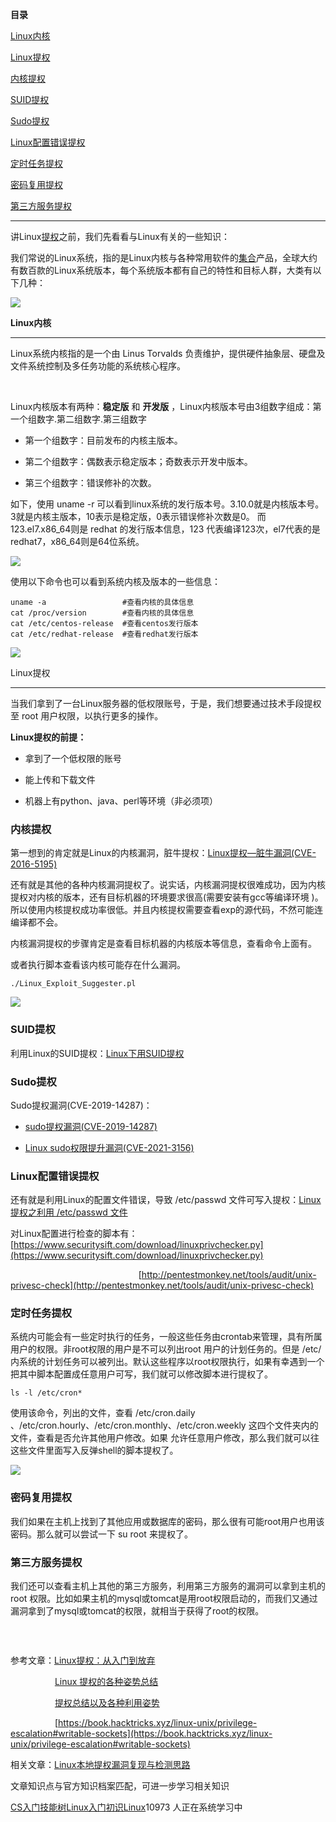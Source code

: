 **目录**

[Linux内核](#t0)

[Linux提权](#t1)

[内核提权](#t2)

[SUID提权](#t3)

[Sudo提权](#t4)

[Linux配置错误提权](#t5)

[定时任务提权](#t6)

[密码复用提权](#t7)

[第三方服务提权](#t8)

* * *

讲Linux[提权](https://so.csdn.net/so/search?q=%E6%8F%90%E6%9D%83&spm=1001.2101.3001.7020)之前，我们先看看与Linux有关的一些知识：

我们常说的Linux系统，指的是Linux内核与各种常用软件的[集合](https://so.csdn.net/so/search?q=%E9%9B%86%E5%90%88&spm=1001.2101.3001.7020)产品，全球大约有数百款的Linux系统版本，每个系统版本都有自己的特性和目标人群，大类有以下几种：

![](https://img-blog.csdnimg.cn/20190724225750105.png)

**Linux内核**
-----------

Linux系统内核指的是一个由 Linus Torvalds 负责维护，提供硬件抽象层、硬盘及文件系统控制及多任务功能的系统核心程序。  
   
Linux内核版本有两种：**稳定版** 和 **开发版** ，Linux内核版本号由3组数字组成：第一个组数字.第二组数字.第三组数字

*   第一个组数字：目前发布的内核主版本。
*   第二个组数字：偶数表示稳定版本；奇数表示开发中版本。
*   第三个组数字：错误修补的次数。

如下，使用 uname -r 可以看到linux系统的发行版本号。3.10.0就是内核版本号。3就是内核主版本，10表示是稳定版，0表示错误修补次数是0。 而 123.el7.x86\_64则是 redhat 的发行版本信息，123 代表编译123次，el7代表的是redhat7，x86\_64则是64位系统。

![](https://img-blog.csdnimg.cn/20190724231000270.png)

使用以下命令也可以看到系统内核及版本的一些信息：

```
uname -a                 #查看内核的具体信息      
cat /proc/version        #查看内核的具体信息      
cat /etc/centos-release  #查看centos发行版本      
cat /etc/redhat-release  #查看redhat发行版本
```


![](https://img-blog.csdnimg.cn/20200224161518232.png?x-oss-process=image/watermark,type_ZmFuZ3poZW5naGVpdGk,shadow_10,text_aHR0cHM6Ly9ibG9nLmNzZG4ubmV0L3FxXzM2MTE5MTky,size_16,color_FFFFFF,t_70)

Linux提权
-------

当我们拿到了一台Linux服务器的低权限账号，于是，我们想要通过技术手段提权至 root 用户权限，以执行更多的操作。

**Linux提权的前提：**

*   拿到了一个低权限的账号
*   能上传和下载文件
*   机器上有python、java、perl等环境（非必须项）

### 内核提权

第一想到的肯定就是Linux的内核漏洞，脏牛提权：[Linux提权—脏牛漏洞(CVE-2016-5195)](https://blog.csdn.net/qq_36119192/article/details/97248374)

还有就是其他的各种内核漏洞提权了。说实话，内核漏洞提权很难成功，因为内核提权对内核的版本，还有目标机器的环境要求很高(需要安装有gcc等编译环境 )。所以使用内核提权成功率很低。并且内核提权需要查看exp的源代码，不然可能连编译都不会。

内核漏洞提权的步骤肯定是查看目标机器的内核版本等信息，查看命令上面有。

或者执行脚本查看该内核可能存在什么漏洞。

```
./Linux_Exploit_Suggester.pl
```


![](https://img-blog.csdnimg.cn/20200225190005613.png?x-oss-process=image/watermark,type_ZmFuZ3poZW5naGVpdGk,shadow_10,text_aHR0cHM6Ly9ibG9nLmNzZG4ubmV0L3FxXzM2MTE5MTky,size_16,color_FFFFFF,t_70)

### SUID提权

利用Linux的SUID提权：[Linux下用SUID提权](https://blog.csdn.net/qq_36119192/article/details/84872644)

### Sudo提权

Sudo提权漏洞(CVE-2019-14287)：

*   [sudo提权漏洞(CVE-2019-14287)](https://blog.csdn.net/qq_36119192/article/details/104483937)
*   [Linux sudo权限提升漏洞(CVE-2021-3156)](https://xie1997.blog.csdn.net/article/details/113268374)

### Linux配置错误提权

还有就是利用Linux的配置文件错误，导致 /etc/passwd 文件可写入提权：[Linux提权之利用 /etc/passwd 文件](https://blog.csdn.net/qq_36119192/article/details/99871667)

对Linux配置进行检查的脚本有：[https://www.securitysift.com/download/linuxprivchecker.py](https://www.securitysift.com/download/linuxprivchecker.py)

                                                    [http://pentestmonkey.net/tools/audit/unix-privesc-check](http://pentestmonkey.net/tools/audit/unix-privesc-check)

### 定时任务提权

系统内可能会有一些定时执行的任务，一般这些任务由crontab来管理，具有所属用户的权限。非root权限的用户是不可以列出root 用户的计划任务的。但是 /etc/ 内系统的计划任务可以被列出。默认这些程序以root权限执行，如果有幸遇到一个把其中脚本配置成任意用户可写，我们就可以修改脚本进行提权了。

```
ls -l /etc/cron*
```


使用该命令，列出的文件，查看 /etc/cron.daily 、/etc/cron.hourly、/etc/cron.monthly、/etc/cron.weekly 这四个文件夹内的文件，查看是否允许其他用户修改。如果 允许任意用户修改，那么我们就可以往这些文件里面写入反弹shell的脚本提权了。

![](https://img-blog.csdnimg.cn/20200225185211960.png?x-oss-process=image/watermark,type_ZmFuZ3poZW5naGVpdGk,shadow_10,text_aHR0cHM6Ly9ibG9nLmNzZG4ubmV0L3FxXzM2MTE5MTky,size_16,color_FFFFFF,t_70)

### 密码复用提权

我们如果在主机上找到了其他应用或数据库的密码，那么很有可能root用户也用该密码。那么就可以尝试一下 su root 来提权了。

### 第三方服务提权

我们还可以查看主机上其他的第三方服务，利用第三方服务的漏洞可以拿到主机的 root 权限。比如如果主机的mysql或tomcat是用root权限启动的，而我们又通过漏洞拿到了mysql或tomcat的权限，就相当于获得了root的权限。

###  

参考文章：[Linux提权：从入门到放弃](https://www.freebuf.com/articles/system/129549.html)

                  [Linux 提权的各种姿势总结](https://mp.weixin.qq.com/s?__biz=MzI5MDQ2NjExOQ==&mid=2247491851&idx=1&sn=067bf2536befb99e9ffab38a51519de2&chksm=ec1dd123db6a58355e9d2ae528468e4d02e74a3bff8340dd0662024edd1fc5bb9cd7e7a3e314&scene=0&xtrack=1&key=731bb20196f2553334f413210a39658f0deb9adece0957c2cc59cdc3bd2487ccbfe3ac9c14d9091c121aeeca069a2340e0d4681f74ce0f552eba912855896ec14d78bc61d7a770849747b9375910e485&ascene=14&uin=MjIwMDQzNjQxOQ%3D%3D&devicetype=Windows+10&version=62060833&lang=zh_CN&pass_ticket=NzJWdPfBFd8NILfmisxL3bwPds7flbP2N%2BTh8Aien8mQ17OVkOU%2F0hiYhjgFhDBL)

                  [提权总结以及各种利用姿势](https://mp.weixin.qq.com/s?__biz=MjM5NjA0NjgyMA==&mid=2651079239&idx=1&sn=5b153e33af1ed562dff6a79643ba3020&chksm=bd1fd0cc8a6859daf549d51d37824152dc91a0c15f9b0566b73342bec101916256c833ce5b50&scene=0&xtrack=1&key=6e39c5c522d24d96aac620040e3bdbf561177c4887409cc4ea5c25bda2e8c80cdd82a6c61c60642aaf0219d981a1144d4fe2747f38ce6c8857186444a6941dbd48e1eb0e78203fdd96082c44875d6ffb&ascene=14&uin=MjIwMDQzNjQxOQ%3D%3D&devicetype=Windows+10&version=62070158&lang=zh_CN&pass_ticket=g3kRTmjolyk7lxmhGmX6Na4%2FUW2vKudQpJNqRVxyy%2F9BNtFjWxCBrKz2SzcF1BMN)

                  [https://book.hacktricks.xyz/linux-unix/privilege-escalation#writable-sockets](https://book.hacktricks.xyz/linux-unix/privilege-escalation#writable-sockets)

相关文章：[Linux本地提权漏洞复现与检测思路](https://mp.weixin.qq.com/s/lj3NjQlOeLmoXty5bsA_SA)

文章知识点与官方知识档案匹配，可进一步学习相关知识

[CS入门技能树](https://edu.csdn.net/skill/gml/gml-1c31834f07b04bcc9c5dff5baaa6680c)[Linux入门](https://edu.csdn.net/skill/gml/gml-1c31834f07b04bcc9c5dff5baaa6680c)[初识Linux](https://edu.csdn.net/skill/gml/gml-1c31834f07b04bcc9c5dff5baaa6680c)10973 人正在系统学习中